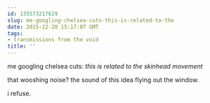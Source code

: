 ```yaml
---
id: 135573217629
slug: me-googling-chelsea-cuts-this-is-related-to-the
date: 2015-12-20 15:17:07 GMT
tags:
- transmissions from the void
title: ''
---
```


me googling chelsea cuts: *this is related to the skinhead movement*

that wooshing noise? the sound of this idea flying out the window. 

i refuse.